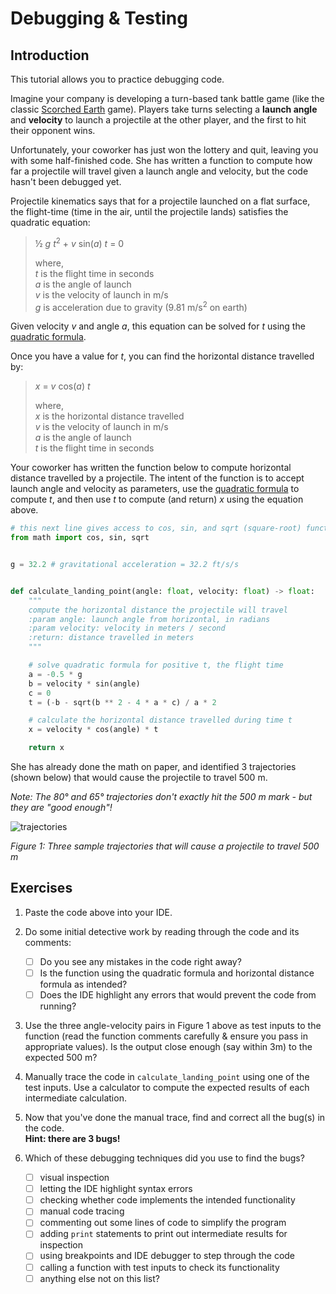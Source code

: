 # Debugging & Testing

## Introduction
This tutorial allows you to practice debugging code.

Imagine your company is developing a turn-based tank battle game (like the classic [Scorched Earth](https://en.wikipedia.org/wiki/Scorched_Earth_(video_game)) game). Players take turns selecting a **launch angle** and **velocity** to launch a projectile at the other player, and the first to hit their opponent wins.

Unfortunately, your coworker has just won the lottery and quit, leaving you with some half-finished code. She has written a function to compute how far a projectile will travel given a launch angle and velocity, but the code hasn't been debugged yet.

Projectile kinematics says that for a projectile launched on a flat surface, the flight-time (time in the air, until the projectile lands) satisfies the quadratic equation:

> ½ *g t*<sup>2</sup> + *v* sin(*a*) *t* = 0
>  
> where,  <br>
> *t* is the flight time in seconds <br>
> *a* is the angle of launch  <br>
> *v* is the velocity of launch in m/s  <br>
> *g* is acceleration due to gravity (9.81 m/s<sup>2</sup> on earth) 

Given velocity *v* and angle *a*, this equation can be solved for *t* using the [quadratic formula](https://en.wikipedia.org/wiki/Quadratic_formula).

Once you have a value for _t_, you can find the horizontal distance travelled by:

> *x* = *v* cos(*a*) *t*
> 
> where,  <br>
> *x* is the horizontal distance travelled  <br>
> *v* is the velocity of launch in m/s  <br>
> *a* is the angle of launch  <br>
> *t* is the flight time in seconds

Your coworker has written the function below to compute horizontal distance travelled by a projectile. The intent of the function is to accept launch angle and velocity as parameters, use the [quadratic formula](https://en.wikipedia.org/wiki/Quadratic_formula) to compute *t*, and then use *t* to compute (and return) *x* using the equation above.

```python
# this next line gives access to cos, sin, and sqrt (square-root) functions
from math import cos, sin, sqrt  


g = 32.2 # gravitational acceleration = 32.2 ft/s/s


def calculate_landing_point(angle: float, velocity: float) -> float:
    """
    compute the horizontal distance the projectile will travel
    :param angle: launch angle from horizontal, in radians
    :param velocity: velocity in meters / second
    :return: distance travelled in meters
    """

    # solve quadratic formula for positive t, the flight time
    a = -0.5 * g
    b = velocity * sin(angle)
    c = 0
    t = (-b - sqrt(b ** 2 - 4 * a * c) / a * 2

    # calculate the horizontal distance travelled during time t
    x = velocity * cos(angle) * t

    return x
```


She has already done the math on paper, and identified 3 trajectories (shown below) that would cause the projectile to travel 500 m.

_Note: The 80° and 65° trajectories don't exactly hit the 500 m mark - but they are "good enough"!_

![trajectories](trajectories.png)

*Figure 1: Three sample trajectories that will cause a projectile to travel 500 m*

## Exercises
1. Paste the code above into your IDE. 
2. Do some initial detective work by reading through the code and its comments:
    - [ ] Do you see any mistakes in the code right away?
    - [ ] Is the function using the quadratic formula and horizontal distance formula as intended?
    - [ ] Does the IDE highlight any errors that would prevent the code from running?

3. Use the three angle-velocity pairs in Figure 1 above as test inputs to the function (read the function comments carefully & ensure you pass in appropriate values). Is the output close enough (say within 3m) to the expected 500 m?

4. Manually trace the code in `calculate_landing_point` using one of the test inputs. Use a calculator to compute the expected results of each intermediate calculation.

5. Now that you've done the manual trace, find and correct all the bug(s) in the code.  
   **Hint: there are 3 bugs!**

6. Which of these debugging techniques did you use to find the bugs?
    - [ ] visual inspection
    - [ ] letting the IDE highlight syntax errors
    - [ ] checking whether code implements the intended functionality
    - [ ] manual code tracing
    - [ ] commenting out some lines of code to simplify the program
    - [ ] adding `print` statements to print out intermediate results for inspection
    - [ ] using breakpoints and IDE debugger to step through the code
    - [ ] calling a function with test inputs to check its functionality
    - [ ] anything else not on this list?
